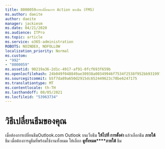 ```yaml
---
title: 8000059การเปลี่ยนการ Action ของธีม (FMS)
ms.author: daeite
author: daeite
manager: jackiesm
ms.date: 04/21/2020
ms.audience: ITPro
ms.topic: article
ms.service: o365-administration
ROBOTS: NOINDEX, NOFOLLOW
localization_priority: Normal
ms.custom:
- "992"
- "8000059"
ms.assetid: 90219a36-2d1c-4917-af91-0fcf693f659b
ms.openlocfilehash: 24b049f048849ae30938a00349946f7534f2538f952bb931997af53472ee3729
ms.sourcegitcommit: b5f7da89a650d2915dc652449623c78be6247175
ms.translationtype: MT
ms.contentlocale: th-TH
ms.lasthandoff: 08/05/2021
ms.locfileid: "53963734"
---
```

# <a name="how-to-change-your-theme"></a>วิธีเปลี่ยนธีมของคุณ

เมื่อต้องการเปลี่ยนธีมOutlook.com Outlook บนเว็บธีม **ให้ไปที่ การตั้งค่า** แล้วเลือกธีม **ภายใต้** ธีม เมื่อต้องการดูธีมที่พร้อมใช้งานทั้งหมด ให้เลือก **ดูทั้งหมด****ภายใต้** ธีม
  